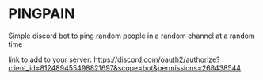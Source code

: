 # PINGPAIN
Simple discord bot to ping random people in a random channel at a random time

link to add to your server:
https://discord.com/oauth2/authorize?client_id=812489455498821697&scope=bot&permissions=268438544
